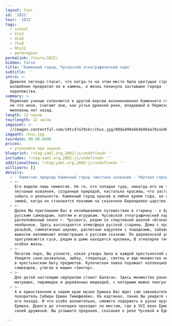 ```yaml
---
layout: tour
id: '1022'
tour: '1022'
tags:
  - school
  - 1to3
  - 4to6
  - 7to8
  - 9to11
  - permregion
permalink: /tours/1022/
hidden: false
title: 'Каменный город, Чусовской этнографический парк'
subtitle: ''
intro: >-
  Древняя легенда гласит, что когда-то на этом месте была цветущая страна. Злой
  волшебник превратил ее в камень, и жизнь покинула застывшие города
  королевства.
summary: >-
  Пермские ученые склоняются к другой версии возникновения Каменного города. Это
  не что иное, считают они, как устье древней реки, впадавшей в Пермское море
  миллионы лет назад.
length: 12 часов
tourlength: 12 часов
imgasset: >-
  //images.contentful.com/x9tc47a70skr/chus.jpg/00da490e6b4b064a78a1e909a546ebb2/chus.jpg
imgpath: chus.jpg
tourdate: 00.00.0000
prices:
  - уточняйте при заказе
blueprint: !<tag:yaml.org,2002:js/undefined> ''
includes: !<tag:yaml.org,2002:js/undefined> ''
additionalFees: !<tag:yaml.org,2002:js/undefined> ''
willLearn: []
details:
  - ' Памятник природы Каменный город (местное название - Чёртово городище или Черепахи) расположен в 5 км от поселка Усьва, на главной вершине хребта Рудянский спой. Скальный массив прорезан глубокими, до 8-12 метров трещинами шириной 1-8 метров, часто расположенными под прямым углом, что создает иллюзию улиц и переулков заброшенного города. Причудливые скальные останцы образуют сеть коридоров и ярусов на возвышенности посреди леса. Арки, проходы, мосты, лабиринты - здесь можно найти много интересного.'
  - >-
    Его видели лишь немногие. Но те, кто попадал туда, никогда его не забудут —
    песчаные изваяния, созданные природой, настолько красивы, что заставляют
    забыть о реальности. Каменный город красив в любое время года, но особенно
    зимой, когда он становится похожим на сказочное Берендеево царство.
  - >-
    Далее Мы приглашаем Вас в незабываемое путешествие в старину - к Ермаку,
    русским самоварам, лаптям и игрушкам. Чусовской этнографический парк,
    расположенный около г. Чусового, рядом со спортивной школой «Огонек» – место
    необычное. Здесь воссоздается атмосфера русской старины. Дома с праздничной
    резьбой, симпатичные церкви, расписные карусели с лошадками, забавные яркие
    вывески напоминают иллюстрации к русским сказкам. По деревенской улочке
    прогуливаются гуси, рядом в доме находятся кролики… В этнопарке течет своя
    особая жизнь.
  - >-
    Посетив парк, Вы узнаете, какая утварь была в каждой крестьянской избе.
    Увидите сани-розвальни, зыбку, глядельце, светец и еще множество необходимых
    в крестьянском быту предметов. Купеческая лавка поражает коллекцией русских
    самоваров, утюгов и машин «Зингер».
  - >-
    Для детей настоящим сюрпризом станет Балаган. Здесь множество разноцветных
    матрешек, пирамидок и деревянных медведей, с которыми можно поиграть.
  - >-
    А в единственном в нашем крае музее Ермака Вас ждет сам завоеватель и
    покоритель Сибири Ермак Тимофеевич. На картинах, панно Вы увидите сцены из
    его похода. И что особо волнительно, сможете подержать в руках оружие времен
    Ермака. Дорога до этнопарка проходит по местам, где в XVI веке Ермак шел со
    своей дружиной. Вы услышите предания, сказания о реке Чусовой и Ермаке. 

---
```

